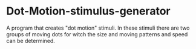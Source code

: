 # Dot-Motion-stimulus-generator
A program that creates "dot motion" stimuli. In these stimuli there are two groups of moving dots for witch the size and moving patterns and speed can be determined.

